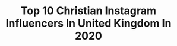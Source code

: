 ---
title: Top 10 Christian Instagram Influencers In United Kingdom In 2020
description: >-
  Find top christian Instagram influencers in United Kingdom in 2020. Most popular hashtags: #covid19 #lockdown #pedalshots.
platform: Instagram
hits: 317
text_top: Analyze the top-rated Instagram accounts on inBeat.
text_bottom: inBeat holds 317 Instagram influencers like this in United Kingdom for you to work with.
profiles:
  - username: "emnzeribe"
    fullname: >-
      Okegbue Nzeribe Emmanuel
    bio: >-
      Advocate of True Christian Lifestyle, Zest Leadership & Positive Innovation Culture. • ACiArb | Law Student • President; BUSA, '20/21 - @busa.connect.
    location: "United Kingdom"
    followers: 3332
    engagement: 2403
    commentsToLikes: 0.128663
    id: ck6tvgo4gm4mk0j71wrlw6c7f
    verified: false
    hashtags: "#theoneteam, #staypositive, #eko4show, #transitionchallenge"
  - username: "femiondrums"
    fullname: >-
      Femi Koleoso
    bio: >-
      Christian, Nigerian, North London Drummer: Ezra Collective, Jorja Smith DJ: Reprezent Radio - Saturday 6-8pm GMT
    location: "United Kingdom"
    followers: 17909
    engagement: 1009
    commentsToLikes: 0.039675
    id: ck5hpyrhms73u0i11txrnshnn
    verified: true
    hashtags: "#livingroomcup, #playinside"
  - username: "chriss__taylor"
    fullname: >-
      d r i p   k i n g 🇬🇧/🇿🇼
    bio: >-
      This account aint your speed🐍🔥🇿🇼 Am a beast👌👕👖 Slime mentality🔥 Im a Christian😍
    location: "United Kingdom"
    followers: 67247
    engagement: 407
    commentsToLikes: 0.078755
    id: ck8tdgu7a38zn0j78xce66sad
    verified: false
    hashtags: "#updates, #maskoff, #streetwearcathedral, #2020"
  - username: "karlobaker"
    fullname: >-
      Karlo Baker
    bio: >-
      📕 Men's Lifestyle, Fashion & Travel Blog 💻 Entrepreneur|PublicSpeaker|Writer 🗣 Face of #Nero in #devilmaycry5 ❤️ Health & Fitness ✝️ Christian 📍 LDN
    location: "United Kingdom"
    followers: 45694
    engagement: 331
    commentsToLikes: 0.051905
    id: ck6tpfsiyjmb60j71epp6drpu
    verified: false
    hashtags: "#goldenhour, #leadershipgoals, #wordsarecheap, #getyourprioritiesright"
  - username: "aaron.borrill"
    fullname: >-
      Aaron Borrill
    bio: >-
      ✝️ Christian 🖊 Tech Editor at @cyclingnews_feed & @bikeperfectweb 🏆 Award-Winning Writer 🚲 eRacer for @cryo_rdt 📍South African 🇿🇦 in 🇬🇧 📸 GoPro 8
    location: "United Kingdom"
    followers: 19889
    engagement: 243
    commentsToLikes: 0.030687
    id: ck5hryftwvp1e0i11ym85rap4
    verified: false
    hashtags: "#thetasteofsport, #zwift, #factorbikes, #gopro"
  - username: "discover_still"
    fullname: >-
      Paul Sanders
    bio: >-
      Christian, father, mindful photographer, battling mental health issues, fibromyalgia warrior & former Picture Editor of The Times
    location: "United Kingdom"
    followers: 6364
    engagement: 791
    commentsToLikes: 0.059507
    id: ck5bz04t0q6v60i11b4ffuh5l
    verified: false
    hashtags: "#innercritic, #mindfulness, #mindfulphotography, #contemplativephotography"
  - username: "th3saga"
    fullname: >-
      Sensei Saga (415-843-7242)
    bio: >-
      #SenseiSzn 🙏🏽🐉🇵🇷 Christian Recording Artist ⛪️ @urltv — Christian Battle Rapper MERCH: @Th3Outsiders Business 📧: th3outsiders@gmail.com NEW CONTENT⬇️
    location: "United Kingdom"
    followers: 38034
    engagement: 115
    commentsToLikes: 0.068753
    id: ck13b0u2mt4wg0i19h5ub4nd6
    verified: true
    hashtags: "#th3cover, #senseiszn, #nbastreetvol2, #thelastride"
  - username: "salv96_"
    fullname: >-
      SK
    bio: >-
      God First ✝️ Christian The Official account of SK •📸 Model - @Fusionmng •🧥 Ambassador - @Official_foren •📺 @Officialdons
    location: "United Kingdom"
    followers: 20956
    engagement: 557
    commentsToLikes: 0.019037
    id: ck5cl22rfy3as0i11a02f5k5u
    verified: false
    hashtags: "#anything4paula"
  - username: "dailytestament"
    fullname: >-
      Daily Testament // Bible
    bio: >-
      #1 Christian page on Instagram Follow for more daily Bible verses 😇 Direct message for business enquiries
    location: "United Kingdom"
    followers: 146217
    engagement: 293
    commentsToLikes: 0.032406
    id: ck0w74aj2bomh0i1911t2jjcm
    verified: false
    hashtags: "#christ, #christian, #love, #biblequote"
  - username: "gymnast_emily10"
    fullname: >-
      @gymnast_emily10™
    bio: >-
      A work in progress Emily 16 N.Ireland Christian Run by mum
    location: "United Kingdom"
    followers: 138961
    engagement: 182
    commentsToLikes: 0.016907
    id: ck14go4fe672h0i19otm70tzb
    verified: false
    hashtags: "#tbt, #forcefieldactivated, #airtrackfactory, #throwback"
---
